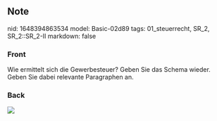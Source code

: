 ## Note
nid: 1648394863534
model: Basic-02d89
tags: 01_steuerrecht, SR_2, SR_2::SR_2-II
markdown: false

### Front
Wie ermittelt sich die Gewerbesteuer? Geben Sie das Schema wieder. Geben Sie dabei relevante Paragraphen an.

### Back
<img src="paste-a4b24a64815acd20d67fb69de52989e4239b227d.jpg">
